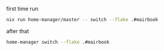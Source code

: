 first time run
```sh
nix run home-manager/master -- switch --flake .#mairbook
```

after that
```sh
home-manager switch --flake .#mairbook
```